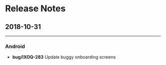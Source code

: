 # Release Notes

## 2018-10-31
***
### __Android__
- **bug/IXOQ-283** Update buggy onboarding screens
